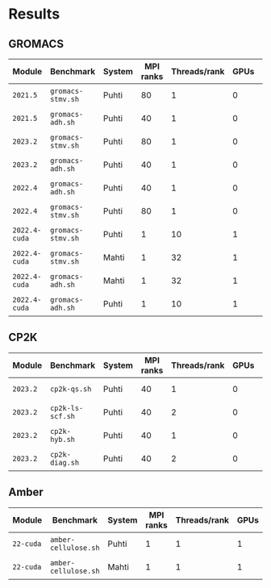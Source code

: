 # Results

## GROMACS

| Module        | Benchmark         | System | MPI ranks | Threads/rank | GPUs | Performance (ns/day) | Date       |
|---------------|-------------------|--------|-----------|--------------|------|----------------------|------------|
| `2021.5`      | `gromacs-stmv.sh` | Puhti  | 80        | 1            | 0    | 3.627                | 2023-09-05 |
| `2021.5`      | `gromacs-adh.sh`  | Puhti  | 40        | 1            | 0    | 46.210               | 2023-09-05 |
| `2023.2`      | `gromacs-stmv.sh` | Puhti  | 80        | 1            | 0    | 3.871                | 2023-09-05 |
| `2023.2`      | `gromacs-adh.sh`  | Puhti  | 40        | 1            | 0    | 46.646               | 2023-09-05 |
| `2022.4`      | `gromacs-adh.sh`  | Puhti  | 40        | 1            | 0    | 46.385               | 2023-09-06 |
| `2022.4`      | `gromacs-stmv.sh` | Puhti  | 80        | 1            | 0    | 3.685                | 2023-09-06 |
| `2022.4-cuda` | `gromacs-stmv.sh` | Puhti  | 1         | 10           | 1    | 13.725               | 2023-09-13 |
| `2022.4-cuda` | `gromacs-stmv.sh` | Mahti  | 1         | 32           | 1    | 20.566               | 2023-09-14 |
| `2022.4-cuda` | `gromacs-adh.sh`  | Mahti  | 1         | 32           | 1    | 336.037              | 2023-09-14 |
| `2022.4-cuda` | `gromacs-adh.sh`  | Puhti  | 1         | 10           | 1    | 216.032              | 2023-09-14 |

## CP2K

| Module   | Benchmark        | System | MPI ranks | Threads/rank | GPUs | Elapsed time (s) | Date       |
|----------|------------------|--------|-----------|--------------|------|------------------|------------|
| `2023.2` | `cp2k-qs.sh`     | Puhti  | 40        | 1            | 0    | 486.031          | 2023-09-06 |
| `2023.2` | `cp2k-ls-scf.sh` | Puhti  | 40        | 2            | 0    | 629.236          | 2023-09-06 |
| `2023.2` | `cp2k-hyb.sh`    | Puhti  | 40        | 1            | 0    | 723.141          | 2023-09-06 |
| `2023.2` | `cp2k-diag.sh`   | Puhti  | 40        | 2            | 0    | 378.897          | 2023-09-06 |

## Amber

| Module    | Benchmark            | System | MPI ranks | Threads/rank | GPUs | Performance (ns/day) | Date       |
|-----------|----------------------|--------|-----------|--------------|------|----------------------|------------|
| `22-cuda` | `amber-cellulose.sh` | Puhti  | 1         | 1            | 1    | 86.53                | 2023-09-08 |
| `22-cuda` | `amber-cellulose.sh` | Mahti  | 1         | 1            | 1    | 132.87               | 2023-09-08 |
